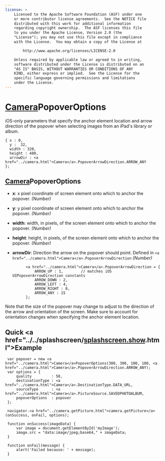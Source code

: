 ```yaml
---
license: >
    Licensed to the Apache Software Foundation (ASF) under one
    or more contributor license agreements.  See the NOTICE file
    distributed with this work for additional information
    regarding copyright ownership.  The ASF licenses this file
    to you under the Apache License, Version 2.0 (the
    "License"); you may not use this file except in compliance
    with the License.  You may obtain a copy of the License at

        http://www.apache.org/licenses/LICENSE-2.0

    Unless required by applicable law or agreed to in writing,
    software distributed under the License is distributed on an
    "AS IS" BASIS, WITHOUT WARRANTIES OR CONDITIONS OF ANY
    KIND, either express or implied.  See the License for the
    specific language governing permissions and limitations
    under the License.
---
```


# <a href="../camera.html">Camera</a>PopoverOptions

iOS-only parameters that specify the anchor element location and arrow
direction of the popover when selecting images from an iPad's library
or album.

    { x : 0,
      y :  32,
      width : 320,
      height : 480,
      arrowDir : <a href="../camera.html">Camera</a>.PopoverArrowDirection.ARROW_ANY
    };

## <a href="../camera.html">Camera</a>PopoverOptions

- __x__: x pixel coordinate of screen element onto which to anchor the popover. _(Number)_

- __y__: y pixel coordinate of screen element onto which to anchor the popover. _(Number)_

- __width__: width, in pixels, of the screen element onto which to anchor the popover. _(Number)_

- __height__: height, in pixels, of the screen element onto which to anchor the popover. _(Number)_

- __arrowDir__: Direction the arrow on the popover should point.  Defined in `<a href="../camera.html">Camera</a>.PopoverArrowDirection` _(Number)_

            <a href="../camera.html">Camera</a>.PopoverArrowDirection = {
                ARROW_UP : 1,        // matches iOS UIPopoverArrowDirection constants
                ARROW_DOWN : 2,
                ARROW_LEFT : 4,
                ARROW_RIGHT : 8,
                ARROW_ANY : 15
            };

Note that the size of the popover may change to adjust to the
direction of the arrow and orientation of the screen.  Make sure to
account for orientation changes when specifying the anchor element
location.

## Quick <a href="../../splashscreen/<a href="../../splashscreen/splashscreen.show.html">splashscreen.show</a>.html">Example</a>

     var popover = new <a href="../camera.html">Camera</a>PopoverOptions(300, 300, 100, 100, <a href="../camera.html">Camera</a>.PopoverArrowDirection.ARROW_ANY);
     var options = {
         quality         : 50,
         destinationType : <a href="../camera.html">Camera</a>.DestinationType.DATA_URL,
         sourceType      : <a href="../camera.html">Camera</a>.PictureSource.SAVEDPHOTOALBUM,
         popoverOptions  : popover
     };

     navigator.<a href="../camera.getPicture.html">camera.getPicture</a>(onSuccess, onFail, options);

     function onSuccess(imageData) {
         var image = document.getElementById('myImage');
         image.src = "data:image/jpeg;base64," + imageData;
     }

     function onFail(message) {
         alert('Failed because: ' + message);
     }
